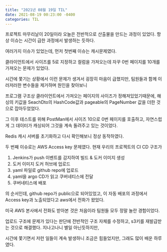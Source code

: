 ```yaml
---
title: "2021년 08월 19일 TIL"
date: 2021-08-19 00:23:00 -0400
categories: TIL
---
```


프로젝트 마무리날이 20일이라 오늘은 전반적으로 산출물을 만드는 과정이 있었다. 항상 이슈는 시간이 급한 과정에서 발생하는 듯하다.

여러가지 이슈가 있었는데, 먼저 첫번째 이슈는 캐시문제였다.

클라이언트에서 사이즈를 5로 지정하고 컬럼을 가져오는데 자꾸 0번 페이지를 10개를 가져오는 문제가 있었다. 

시간에 쫓기는 상황에서 이런 문제가 생겨서 굉장히 마음이 급했지만, 팀원들과 함께 이러저러한 변수들을 제거하며 원인을 찾아보니

프로그램 구조상 클라이언트에서 가져오는 페이지의 사이즈가 정해져있었기때문에, 해싱의 키값을 SeachDto의 HashCode값과 pageable의 PageNumber 값을 더한 것으로 잡아두었었다.

그 이후 테스트를 위해 PostMan에서 사이즈 10으로 0번 페이지를 호출하고, 자연스럽게 그 데이터가 캐싱되어 그것을 계속 돌려주고 있는 것이었다.

Redis 캐시 서버를 초기화하고 다시 확인해보니 정상 동작하였다.

두 번째 이슈로는 AWS Access key 문제였다. 현재 우리의 프로젝트의 CI CD 구조가

1. Jenkins가 push 이벤트를 감지하여 빌드 & 도커 이미지 생성
2. 도커 이미지 도커 허브에 업로드
3. yaml 파일로 github repo에 업로드
4. yaml을 argo CD가 읽고 쿠버네티스에 전달
5. 쿠버네티스에 배포

의 순서인데, github repo가 public으로 되어있었고, 이 자동 배포의 과정에서 Access key과 노출되었다고 aws에서 전화가 왔었다.

미국 AWS 본사에서 전화도 받아본 것은 처음이라 팀원들 모두 정말 놀란 경험이었다.

업로드 구조에 문제가 있다는 판단에 전반적인 구조 자체를 수정하고, s3키를 재발급받는 것으로 해결했다. 지나고나니 별일 아닌듯하지만, 

시간에 쫓기면서 저런 일들이 계속 발생하니 조금은 힘들었지만, 그래도 많이 배운 하루였다.

